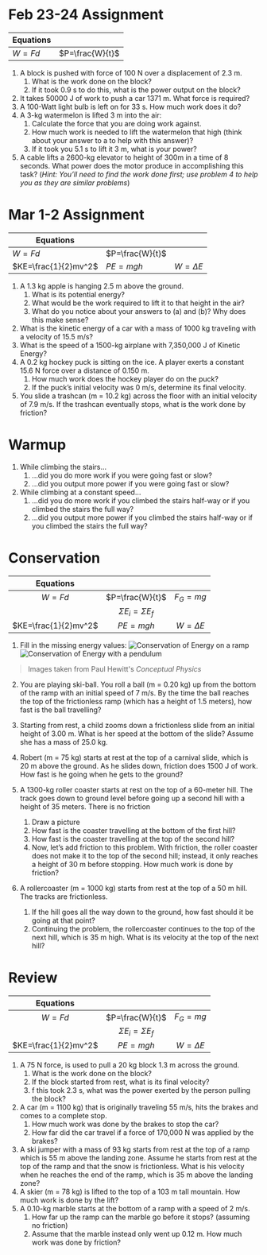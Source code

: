 Feb 23-24 Assignment
==================


| Equations |                 |
|-----------|-----------------|
|   $W=Fd$  | $P=\frac{W}{t}$ |


1. A block is pushed with force of 100 N over a displacement of 2.3 m.
	1. What is the work done on the block?
	2. If it took 0.9 s to do this, what is the power output on the block?
2. It takes 50000 J of work to push a car 1371 m.  What force is required?
3. A 100-Watt light bulb is left on for 33 s.  How much work does it do?
4. A 3-kg watermelon is lifted 3 m into the air:
	1. Calculate the force that you are doing work against.
	2. How much work is needed to lift the watermelon that high (think about your answer to a to help with this answer)?
	3. If it took you 5.1 s to lift it 3 m, what is your power?
5. A cable lifts a 2600-kg elevator to height of 300m in a time of 8 seconds.  What power does the motor produce in accomplishing this task? (*Hint: You’ll need to find the work done first; use problem 4 to help you as they are similar problems*)

Mar 1-2 Assignment
=====

| Equations          |                 |               |
|--------------------|-----------------|---------------|
|   $W=Fd$           | $P=\frac{W}{t}$ |               |
|$KE=\frac{1}{2}mv^2$|     $PE=mgh$    | $W=\Delta E$ | 

1. A 1.3 kg apple is hanging 2.5 m above the ground.
	1. What is its potential energy?
	2. What would be the work required to lift it to that height in the air?
	3. What do you notice about your answers to (a) and (b)?  Why does this make sense?
2. What is the kinetic energy of a car with a mass of 1000 kg traveling with a velocity of 15.5 m/s?
3. What is the speed of a 1500-kg airplane with 7,350,000 J of Kinetic Energy?
4. A 0.2 kg hockey puck is sitting on the ice.  A player exerts a constant 15.6 N force over a distance of 0.150 m.
	1. How much work does the hockey player do on the puck?
	2. If the puck’s initial velocity was 0 m/s, determine its final velocity.
5. You slide a trashcan (m = 10.2 kg) across the floor with an initial velocity of 7.9 m/s.  If the trashcan eventually stops, what is the work done by friction?

Warmup
======
1. While climbing the stairs…
	1. ...did you do more work if you were going fast or slow?
	2. ...did you output more power if you were going fast or slow?
2. While climbing at a constant speed…
	1. …did you do more work if you climbed the stairs half-way or if you climbed the stairs the full way?
	2. …did you output more power if you climbed the stairs half-way or if you climbed the stairs the full way?


Conservation
======

| Equations          |                       |                       |
|:------------------:|:---------------------:|:---------------------:|
|       $W=Fd$       |    $P=\frac{W}{t}$    |        $F_G=mg$       |
|                    |$\Sigma E_i=\Sigma E_f$|                       |
|$KE=\frac{1}{2}mv^2$|        $PE=mgh$       |     $W=\Delta E$      | 

1. Fill in the missing energy values:
![Conservation of Energy on a ramp](/system/files/attachments/page_embeds/m/2021-03/pic1_603fcdabf22e9.png)
![Conservation of Energy with a pendulum](/system/files/attachments/page_embeds/m/2021-03/pic2_603fcdb3437b0.png)
> Images taken from Paul Hewitt's *Conceptual Physics*

2. You are playing ski-ball.  You roll a ball (m = 0.20 kg) up from the bottom of the ramp with an initial speed of 7 m/s.  By the time the ball reaches the top of the frictionless ramp (which has a height of 1.5 meters), how fast is the ball travelling?
3. Starting from rest, a child zooms down a frictionless slide from an initial height of 3.00 m.  What is her speed at the bottom of the slide?  Assume she has a mass of 25.0 kg.
4. Robert (m = 75 kg) starts at rest at the top of a carnival slide, which is 20 m above the ground.  As he slides down, friction does 1500 J of work.  How fast is he going when he gets to the ground?
5. A 1300-kg roller coaster starts at rest on the top of a 60-meter hill.  The track goes down to ground level before going up a second hill with a height of 35 meters.  There is no friction
	1. Draw a picture
	2. How fast is the coaster travelling at the bottom of the first hill?
	3. How fast is the coaster travelling at the top of the second hill?
	4. Now, let’s add friction to this problem.  With friction, the roller coaster does not make it to the top of the second hill; instead, it only reaches a height of 30 m before stopping.  How much work is done by friction?


6. A rollercoaster (m = 1000 kg) starts from rest at the top of a 50 m hill.  The tracks are frictionless.
	1. If the hill goes all the way down to the ground, how fast should it be going at that point?
	2. Continuing the problem, the rollercoaster continues to the top of the next hill, which is 35 m high.  What is its velocity at the top of the next hill?

Review 
======

| Equations          |                       |                       |
|:------------------:|:---------------------:|:---------------------:|
|       $W=Fd$       |    $P=\frac{W}{t}$    |        $F_G=mg$       |
|                    |$\Sigma E_i=\Sigma E_f$|                       |
|$KE=\frac{1}{2}mv^2$|        $PE=mgh$       |     $W=\Delta E$      | 


1. A 75 N force, is used to pull a 20 kg block 1.3 m across the ground.
	1. What is the work done on the block?  
	2. If the block started from rest, what is its final velocity?  
	3. f this took 2.3 s, what was the power exerted by the person pulling the block?  
2. A car (m = 1100 kg) that is originally traveling 55 m/s, hits the brakes and comes to a complete stop.
	1. How much work was done by the brakes to stop the car?  
	2. How far did the car travel if a force of 170,000 N was applied by the brakes?  
3. A ski jumper with a mass of 93 kg starts from rest at the top of a ramp which is 55 m above the landing zone.  Assume he starts from rest at the top of the ramp and that the snow is frictionless.  What is his velocity when he reaches the end of the ramp, which is 35 m above the landing zone?
4.  A skier (m = 78 kg) is lifted to the top of a 103 m tall mountain.  How much work is done by the lift? 
5. A 0.10-kg marble starts at the bottom of a ramp with a speed of 2 m/s.
	1. How far up the ramp can the marble go before it stops? (assuming no friction)
	2. Assume that the marble instead only went up 0.12 m.  How much work was done by friction?
<!--stackedit_data:
eyJoaXN0b3J5IjpbLTM3NzEwMjAxMSwtMTA4MDI3NzM2NiwtMT
A0ODU2OTExNiwtMzY1NzM3ODE4LC05MzY4NTUxNTIsLTE3Nzk0
MTY0OV19
-->